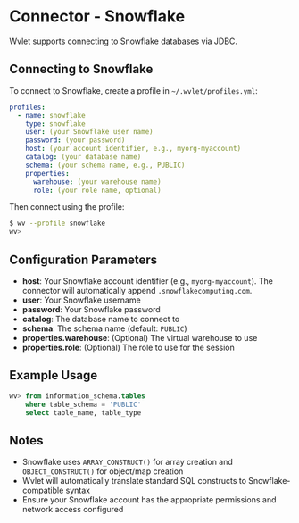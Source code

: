 # Connector - Snowflake

Wvlet supports connecting to Snowflake databases via JDBC.

## Connecting to Snowflake

To connect to Snowflake, create a profile in `~/.wvlet/profiles.yml`:

```yaml title='~/.wvlet/profiles.yml'
profiles:
  - name: snowflake
    type: snowflake
    user: (your Snowflake user name)
    password: (your password)
    host: (your account identifier, e.g., myorg-myaccount)
    catalog: (your database name)
    schema: (your schema name, e.g., PUBLIC)
    properties:
      warehouse: (your warehouse name)
      role: (your role name, optional)
```

Then connect using the profile:

```bash
$ wv --profile snowflake
wv>
```

## Configuration Parameters

- **host**: Your Snowflake account identifier (e.g., `myorg-myaccount`). The connector will automatically append `.snowflakecomputing.com`.
- **user**: Your Snowflake username
- **password**: Your Snowflake password
- **catalog**: The database name to connect to
- **schema**: The schema name (default: `PUBLIC`)
- **properties.warehouse**: (Optional) The virtual warehouse to use
- **properties.role**: (Optional) The role to use for the session

## Example Usage

```sql
wv> from information_schema.tables
    where table_schema = 'PUBLIC'
    select table_name, table_type
```

## Notes

- Snowflake uses `ARRAY_CONSTRUCT()` for array creation and `OBJECT_CONSTRUCT()` for object/map creation
- Wvlet will automatically translate standard SQL constructs to Snowflake-compatible syntax
- Ensure your Snowflake account has the appropriate permissions and network access configured
